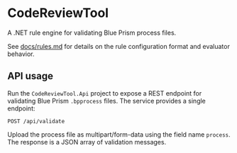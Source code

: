 # CodeReviewTool

A .NET rule engine for validating Blue Prism process files.

See [docs/rules.md](docs/rules.md) for details on the rule configuration format and evaluator behavior.

## API usage

Run the `CodeReviewTool.Api` project to expose a REST endpoint for validating
Blue Prism `.bpprocess` files. The service provides a single endpoint:

```
POST /api/validate
```

Upload the process file as multipart/form-data using the field name `process`.
The response is a JSON array of validation messages.
